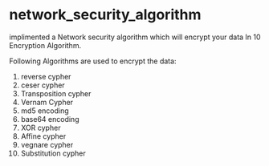 # network_security_algorithm
implimented a Network security algorithm which will encrypt your data In 10 Encryption Algorithm.

Following Algorithms are used to encrypt the data:

1. reverse cypher
2. ceser cypher 
3. Transposition cypher
4. Vernam Cypher
5. md5 encoding
6. base64 encoding
7. XOR cypher
8. Affine cypher
9. vegnare cypher
10. Substitution cypher
